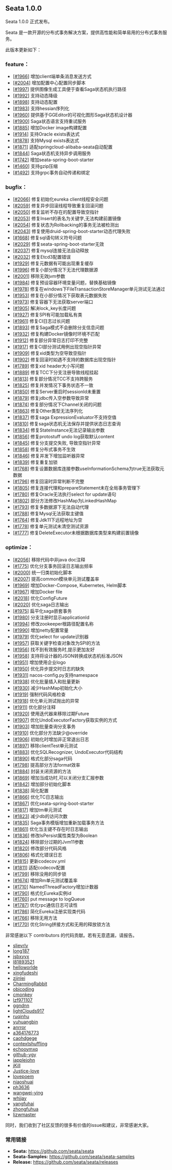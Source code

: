 ## Seata 1.0.0

Seata 1.0.0 正式发布。

Seata 是一款开源的分布式事务解决方案，提供高性能和简单易用的分布式事务服务。

此版本更新如下：

### feature：
- [[#1966](https://github.com/seata/seata/pull/1966)] 增加client端单条消息发送方式
- [[#2004](https://github.com/seata/seata/pull/2004)] 增加配置中心配置同步脚本
- [[#1997](https://github.com/seata/seata/pull/1997)] 提供图像生成工具便于查看Saga状态机执行路径
- [[#1992](https://github.com/seata/seata/pull/1992)] 支持动态降级
- [[#1898](https://github.com/seata/seata/pull/1898)] 支持动态配置
- [[#1983](https://github.com/seata/seata/pull/1983)] 支持hessian序列化
- [[#1960](https://github.com/seata/seata/pull/1960)] 提供基于GGEditor的可视化图形Saga状态机设计器
- [[#1900](https://github.com/seata/seata/pull/1900)] Saga状态语言支持重试服务
- [[#1885](https://github.com/seata/seata/pull/1885)] 增加Docker image构建配置
- [[#1914](https://github.com/seata/seata/pull/1914)] 支持Oracle exists表达式
- [[#1878](https://github.com/seata/seata/pull/1878)] 支持Mysql exists表达式
- [[#1871](https://github.com/seata/seata/pull/1871)] 适配springcloud-alibaba-seata自动配置
- [[#1844](https://github.com/seata/seata/pull/1844)] Saga状态机支持异步调用服务
- [[#1742](https://github.com/seata/seata/pull/1742)] 增加seata-spring-boot-starter
- [[#1460](https://github.com/seata/seata/pull/1460)] 支持gzip压缩
- [[#1492](https://github.com/seata/seata/pull/1492)] 支持grpc事务自动传递和绑定

### bugfix：
- [[#2066](https://github.com/seata/seata/pull/2066)] 修复初始化eureka client线程安全问题
- [[#2059](https://github.com/seata/seata/pull/2059)] 修复异步回滚线程导致重复回滚问题
- [[#2050](https://github.com/seata/seata/pull/2050)] 修复监听不存在的配置导致空指针
- [[#2053](https://github.com/seata/seata/pull/2053)] 修复Insert的表名为关键字,无法构建前置镜像
- [[#2054](https://github.com/seata/seata/pull/2054)] 修复状态为Rollbacking的事务无法被检测出
- [[#2043](https://github.com/seata/seata/pull/2043)] 修复使用druid-spring-boot-starter动态代理失败
- [[#1668](https://github.com/seata/seata/pull/1668)] 修复sql语句转义符号问题
- [[#2029](https://github.com/seata/seata/pull/2029)] 修复seata-spring-boot-starter无效
- [[#2037](https://github.com/seata/seata/pull/2037)] 修复mysql连接无法自动释放
- [[#2032](https://github.com/seata/seata/pull/2032)] 修复Etcd3配置错误
- [[#1929](https://github.com/seata/seata/pull/1929)] 修复元数据有可能出现重复缓存
- [[#1996](https://github.com/seata/seata/pull/1996)] 修复小部分情况下无法代理数据源
- [[#2001](https://github.com/seata/seata/pull/2001)] 移除无效jvm参数
- [[#1984](https://github.com/seata/seata/pull/1984)] 修复预设容器环境变量问题，替换基础镜像
- [[#1978](https://github.com/seata/seata/pull/1978)] 修复在windows下FileTransactionStoreManager单元测试无法通过
- [[#1953](https://github.com/seata/seata/pull/1953)] 修复在小部分情况下获取表元数据失败
- [[#1973](https://github.com/seata/seata/pull/1973)] 修复容器下无法获取server端口
- [[#1905](https://github.com/seata/seata/pull/1905)] 解决lock_key长度问题
- [[#1927](https://github.com/seata/seata/pull/1927)] 修复SPI有可能加载私有类
- [[#1961](https://github.com/seata/seata/pull/1961)] 修复CI日志过长问题
- [[#1893](https://github.com/seata/seata/pull/1893)] 修复Saga模式不会删除分支信息问题
- [[#1932](https://github.com/seata/seata/pull/1932)] 修复构建Docker镜像时环境不匹配
- [[#1912](https://github.com/seata/seata/pull/1912)] 修复部分异常日志打印不完整
- [[#1917](https://github.com/seata/seata/pull/1917)] 修复CI部分测试用例出现空指针异常
- [[#1909](https://github.com/seata/seata/pull/1909)] 修复xid类型为空导致空指针
- [[#1902](https://github.com/seata/seata/pull/1902)] 修复回滚时如遇不支持的数据库出现空指针
- [[#1789](https://github.com/seata/seata/pull/1789)] 修复xid header大小写问题
- [[#1889](https://github.com/seata/seata/pull/1889)] 修复TCC下分支注册导致线程挂起
- [[#1813](https://github.com/seata/seata/pull/1813)] 修复部分情况TCC不支持跨服务
- [[#1825](https://github.com/seata/seata/pull/1825)] 修复并发情况下事务状态不一致
- [[#1850](https://github.com/seata/seata/pull/1850)] 修复Server重启时sessionId未重置
- [[#1879](https://github.com/seata/seata/pull/1879)] 修复jdbc传入空参数导致异常
- [[#1874](https://github.com/seata/seata/pull/1874)] 修复部分情况下Channel关闭的问题
- [[#1863](https://github.com/seata/seata/pull/1863)] 修复Other类型无法序列化
- [[#1837](https://github.com/seata/seata/pull/1837)] 修复saga ExpressionEvaluator不支持空值
- [[#1810](https://github.com/seata/seata/pull/1810)] 修复saga状态机无法保存并提供状态日志查询
- [[#1834](https://github.com/seata/seata/pull/1834)] 修复StateInstance无法记录输出参数
- [[#1856](https://github.com/seata/seata/pull/1856)] 修复protostuff undo log获取默认content
- [[#1845](https://github.com/seata/seata/pull/1845)] 修复分支提交失败, 导致空指针异常
- [[#1858](https://github.com/seata/seata/pull/1858)] 修复分布式事务不生效
- [[#1846](https://github.com/seata/seata/pull/1846)] 修复并发下增加监听器异常
- [[#1839](https://github.com/seata/seata/pull/1839)] 修复重复加锁
- [[#1768](https://github.com/seata/seata/pull/1768)] 修复设置数据库连接参数useInformationSchema为true无法获取元数据
- [[#1796](https://github.com/seata/seata/pull/1796)] 修复回滚时异常判断不完整
- [[#1805](https://github.com/seata/seata/pull/1805)] 修复连接代理和prepareStatement未在全局事务管理下
- [[#1780](https://github.com/seata/seata/pull/1780)] 修复Oracle无法执行select for update语句
- [[#1802](https://github.com/seata/seata/pull/1802)] 部分方法修改HashMap为LinkedHashMap
- [[#1793](https://github.com/seata/seata/pull/1793)] 修复多数据源下无法自动代理
- [[#1788](https://github.com/seata/seata/pull/1788)] 修复Mysql无法获取主键值
- [[#1764](https://github.com/seata/seata/pull/1764)] 修复Jdk11下远程地址为空
- [[#1778](https://github.com/seata/seata/pull/1778)] 修复单元测试未清空测试资源
- [[#1777](https://github.com/seata/seata/pull/1777)] 修复DeleteExecutor未根据数据库类型来构建前置镜像

### optimize： 
- [[#2056](https://github.com/seata/seata/pull/2056)] 移除代码中非java doc注释
- [[#1775](https://github.com/seata/seata/pull/1775)] 优化分支事务回滚日志输出频率
- [[#2000](https://github.com/seata/seata/pull/2000)] 统一归类初始化脚本
- [[#2007](https://github.com/seata/seata/pull/2007)] 提高common模块单元测试覆盖率
- [[#1969](https://github.com/seata/seata/pull/1969)] 增加Docker-Compose, Kubernetes, Helm脚本
- [[#1967](https://github.com/seata/seata/pull/1967)] 增加Docker file
- [[#2018](https://github.com/seata/seata/pull/2018)] 优化ConfigFuture
- [[#2020](https://github.com/seata/seata/pull/2020)] 优化saga日志输出
- [[#1975](https://github.com/seata/seata/pull/1975)] 扁平化saga嵌套事务
- [[#1980](https://github.com/seata/seata/pull/1980)] 分支注册时显示applicationId
- [[#1994](https://github.com/seata/seata/pull/1994)] 修改zookeeper根路径配置名称
- [[#1990](https://github.com/seata/seata/pull/1990)] 增加netty配置常量
- [[#1979](https://github.com/seata/seata/pull/1979)] 优化select for update识别器
- [[#1957](https://github.com/seata/seata/pull/1957)] 获取关键字检查对象改为SPI的方法
- [[#1956](https://github.com/seata/seata/pull/1956)] 找不到有效服务时,提示更加友好
- [[#1958](https://github.com/seata/seata/pull/1958)] 支持将设计器的JSON转换成状态机标准JSON
- [[#1951](https://github.com/seata/seata/pull/1951)] 增加使用企业logo
- [[#1950](https://github.com/seata/seata/pull/1950)] 优化异步提交时日志的缺失
- [[#1931](https://github.com/seata/seata/pull/1931)] nacos-config.py支持namespace
- [[#1938](https://github.com/seata/seata/pull/1938)] 优化批量插入和批量更新
- [[#1930](https://github.com/seata/seata/pull/1930)] 减少HashMap初始化大小
- [[#1919](https://github.com/seata/seata/pull/1919)] 强制代码风格检查
- [[#1918](https://github.com/seata/seata/pull/1918)] 优化单元测试抛出的异常
- [[#1911](https://github.com/seata/seata/pull/1911)] 优化部分注释
- [[#1920](https://github.com/seata/seata/pull/1920)] 使用迭代器来移除过期Future
- [[#1907](https://github.com/seata/seata/pull/1907)] 优化UndoExecutorFactory获取实例的方式
- [[#1903](https://github.com/seata/seata/pull/1903)] 增加批量查询分支事务
- [[#1910](https://github.com/seata/seata/pull/1910)] 优化部分方法缺少@override
- [[#1906](https://github.com/seata/seata/pull/1906)] 初始化时增加非正常退出日志
- [[#1897](https://github.com/seata/seata/pull/1897)] 移除clientTest单元测试
- [[#1883](https://github.com/seata/seata/pull/1883)] 优化SQLRecognizer, UndoExecutor代码结构
- [[#1890](https://github.com/seata/seata/pull/1890)] 格式化部分saga代码
- [[#1798](https://github.com/seata/seata/pull/1798)] 提高部分方法format效率
- [[#1884](https://github.com/seata/seata/pull/1884)] 封装关闭资源的方法
- [[#1869](https://github.com/seata/seata/pull/1869)] 增加当成功时,可以关闭分支汇报参数
- [[#1842](https://github.com/seata/seata/pull/1842)] 增加部分初始化脚本
- [[#1838](https://github.com/seata/seata/pull/1838)] 简化配置
- [[#1866](https://github.com/seata/seata/pull/1866)] 优化TC日志输出
- [[#1867](https://github.com/seata/seata/pull/1867)] 优化seata-spring-boot-starter
- [[#1817](https://github.com/seata/seata/pull/1817)] 增加tm单元测试
- [[#1823](https://github.com/seata/seata/pull/1823)] 减少db的访问次数
- [[#1835](https://github.com/seata/seata/pull/1835)] Saga事务模版增加重新加载事务方法
- [[#1861](https://github.com/seata/seata/pull/1861)] 优化当主键不存在时日志输出
- [[#1836](https://github.com/seata/seata/pull/1836)] 修改IsPersist属性类型为Boolean
- [[#1824](https://github.com/seata/seata/pull/1824)] 移除部分过期的Jvm11参数
- [[#1820](https://github.com/seata/seata/pull/1820)] 修改部分代码风格
- [[#1806](https://github.com/seata/seata/pull/1806)] 格式化错误日志
- [[#1815](https://github.com/seata/seata/pull/1815)] 更新codecov.yml
- [[#1811](https://github.com/seata/seata/pull/1811)] 适配codecov配置
- [[#1799](https://github.com/seata/seata/pull/1799)] 移除没用的同步锁
- [[#1674](https://github.com/seata/seata/pull/1674)] 增加Rm单元测试覆盖率
- [[#1710](https://github.com/seata/seata/pull/1710)] NamedThreadFactory增加计数器
- [[#1790](https://github.com/seata/seata/pull/1790)] 格式化Eureka实例id
- [[#1760](https://github.com/seata/seata/pull/1760)] put message to logQueue
- [[#1787](https://github.com/seata/seata/pull/1787)] 优化rpc通信日志可读性
- [[#1786](https://github.com/seata/seata/pull/1786)] 简化Eureka注册实现类代码
- [[#1766](https://github.com/seata/seata/pull/1766)] 移除无用方法
- [[#1770](https://github.com/seata/seata/pull/1770)] 优化String拼接方式和无用的释放锁方法

非常感谢以下 contributors 的代码贡献。若有无意遗漏，请报告。
- [slievrly](https://github.com/slievrly)
- [long187](https://github.com/long187)
- [jsbxyyx](https://github.com/jsbxyyx)
- [l81893521](https://github.com/l81893521)
- [helloworlde](https://github.com/helloworlde)
- [xingfudeshi](https://github.com/xingfudeshi)
- [zjinlei](https://github.com/zjinlei)
- [CharmingRabbit](https://github.com/CharmingRabbit)
- [objcoding](https://github.com/objcoding)
- [cmonkey](https://github.com/cmonkey)
- [lzf971107](https://github.com/lzf971107)
- [ggndnn](https://github.com/ggndnn)
- [lightClouds917](https://github.com/lightClouds917)
- [ruqinhu](https://github.com/ruqinhu)
- [yuhuangbin](https://github.com/yuhuangbin)
- [anrror](https://github.com/anrror)
- [a364176773](https://github.com/a364176773)
- [caohdgege](https://github.com/caohdgege)
- [contextshuffling](https://github.com/contextshuffling)
- [echooymxq](https://github.com/echooymxq)
- [github-ygy](https://github.com/github-ygy)
- [iapplejohn](https://github.com/iapplejohn)
- [jKill](https://github.com/jKill)
- [Justice-love](https://github.com/Justice-love)
- [lovepoem](https://github.com/lovepoem)
- [niaoshuai](https://github.com/niaoshuai)
- [ph3636](https://github.com/ph3636)
- [wangwei-ying](https://github.com/wangwei-ying)
- [whjjay](https://github.com/whjjay)
- [yangfuhai](https://github.com/yangfuhai)
- [zhongfuhua](https://github.com/zhongfuhua)
- [lizwmaster](https://github.com/lizwmaster)

同时，我们收到了社区反馈的很多有价值的issue和建议，非常感谢大家。

### 常用链接
- **Seata:** https://github.com/seata/seata  
- **Seata-Samples:** https://github.com/seata/seata-samples   
- **Release:** https://github.com/seata/seata/releases